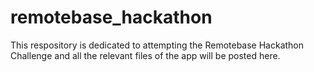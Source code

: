 # remotebase_hackathon

This respository is dedicated to attempting the Remotebase Hackathon Challenge and all the relevant files of the app will be posted here.
